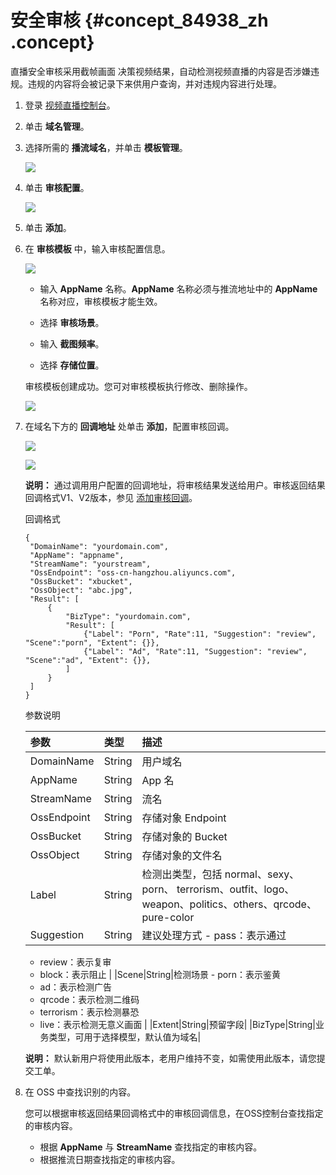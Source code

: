 # 安全审核 {#concept_84938_zh .concept}

直播安全审核采用截帧画面 决策视频结果，自动检测视频直播的内容是否涉嫌违规。违规的内容将会被记录下来供用户查询，并对违规内容进行处理。

1.  登录 [视频直播控制台](https://live.console.aliyun.com/?spm=5176.2020520001.1001.118.qXvorL#/live/domains)。
2.  单击 **域名管理**。
3.  选择所需的 **播流域名**，并单击 **模板管理**。

    ![](http://docs-aliyun.cn-hangzhou.oss.aliyun-inc.com/assets/pic/84938/cn_zh/1532768068428/%E5%8D%95%E5%87%BB%20%E5%9F%9F%E5%90%8D%E7%AE%A1%E7%90%86-%E6%A8%A1%E6%9D%BF%E9%85%8D%E7%BD%AE.png)

4.  单击 **审核配置**。

    ![](http://docs-aliyun.cn-hangzhou.oss.aliyun-inc.com/assets/pic/84938/cn_zh/1531386779203/%E5%AE%89%E5%85%A8%E5%AE%A1%E6%A0%B8--%E5%8D%95%E5%87%BB%E5%AE%A1%E6%A0%B8%E9%85%8D%E7%BD%AE%20%E6%B7%BB%E5%8A%A0.png)

5.  单击 **添加**。
6.  在 **审核模板** 中，输入审核配置信息。

    ![](http://docs-aliyun.cn-hangzhou.oss.aliyun-inc.com/assets/pic/84938/cn_zh/1531386956117/%E5%AE%89%E5%85%A8%E5%AE%A1%E6%A0%B8--%E8%BE%93%E5%85%A5%E5%AE%A1%E6%A0%B8%E9%85%8D%E7%BD%AE%E4%BF%A1%E6%81%AF.png)

    -   输入 **AppName** 名称。**AppName** 名称必须与推流地址中的 **AppName** 名称对应，审核模板才能生效。

    -   选择 **审核场景**。

    -   输入 **截图频率**。

    -   选择 **存储位置**。

    审核模板创建成功。您可对审核模板执行修改、删除操作。

    ![](http://docs-aliyun.cn-hangzhou.oss.aliyun-inc.com/assets/pic/84938/cn_zh/1531387201320/%E5%AE%89%E5%85%A8%E5%AE%A1%E6%A0%B8%E6%A8%A1%E6%9D%BF%E5%88%9B%E5%BB%BA%E6%88%90%E5%8A%9F.png)

7.  在域名下方的 **回调地址** 处单击 **添加**，配置审核回调。

    ![](http://docs-aliyun.cn-hangzhou.oss.aliyun-inc.com/assets/pic/84938/cn_zh/1531387423694/%E5%AE%89%E5%85%A8%E5%AE%A1%E6%A0%B8--%E6%B7%BB%E5%8A%A0%E5%9B%9E%E8%B0%83%E5%9C%B0%E5%9D%80.png)

    ![](http://docs-aliyun.cn-hangzhou.oss.aliyun-inc.com/assets/pic/84938/cn_zh/1531387477024/%E5%AE%89%E5%85%A8%E5%AE%A1%E6%A0%B8--%E8%BE%93%E5%85%A5%E5%AE%A1%E6%A0%B8%E9%85%8D%E7%BD%AE%E4%BF%A1%E6%81%AF.png)

    **说明：** 通过调用用户配置的回调地址，将审核结果发送给用户。审核返回结果回调格式V1、V2版本，参见 [添加审核回调](../../../../../intl.zh-CN/API参考/直播审核/AddLiveDetectNotifyConfig.md#)。

    回调格式

    ```
    {
     "DomainName": "yourdomain.com",
     "AppName": "appname",
     "StreamName": "yourstream",
     "OssEndpoint": "oss-cn-hangzhou.aliyuncs.com",
     "OssBucket": "xbucket",
     "OssObject": "abc.jpg",
     "Result": [
         {
             "BizType": "yourdomain.com",
             "Result": [
                 {"Label": "Porn", "Rate":11, "Suggestion": "review", "Scene":"porn", "Extent": {}},
                 {"Label": "Ad", "Rate":11, "Suggestion": "review", "Scene":"ad", "Extent": {}},
             ]
         }
     ]
    }
    
    ```

    参数说明

    |参数|类型|描述|
    |:-|:-|:-|
    |DomainName|String|用户域名|
    |AppName|String|App 名|
    |StreamName|String|流名|
    |OssEndpoint|String|存储对象 Endpoint|
    |OssBucket|String|存储对象的 Bucket|
    |OssObject|String|存储对象的文件名|
    |Label|String|检测出类型，包括 normal、sexy、porn、 terrorism、outfit、logo、weapon、politics、others、qrcode、pure-color|
    |Suggestion|String|建议处理方式     -   pass：表示通过
    -   review：表示复审
    -   block：表示阻止
|
    |Scene|String|检测场景     -   porn：表示鉴黄
    -   ad：表示检测广告
    -   qrcode：表示检测二维码
    -   terrorism：表示检测暴恐
    -   live：表示检测无意义画面
|
    |Extent|String|预留字段|
    |BizType|String|业务类型，可用于选择模型，默认值为域名|

    **说明：** 默认新用户将使用此版本，老用户维持不变，如需使用此版本，请您提交工单。

8.  在 OSS 中查找识别的内容。

    您可以根据审核返回结果回调格式中的审核回调信息，在OSS控制台查找指定的审核内容。

    -   根据 **AppName** 与 **StreamName** 查找指定的审核内容。
    -   根据推流日期查找指定的审核内容。

